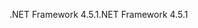 <span data-ttu-id="ae882-101">.NET Framework 4.5.1</span><span class="sxs-lookup"><span data-stu-id="ae882-101">.NET Framework 4.5.1</span></span>